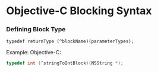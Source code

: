 # Objective-C Blocking Syntax

### Defining Block Type

```
typedef returnType (^blockName)(parameterTypes);
```

Example: Objective-C:
```objective-c
typedef int (^stringToIntBlock)(NSString *);
```

